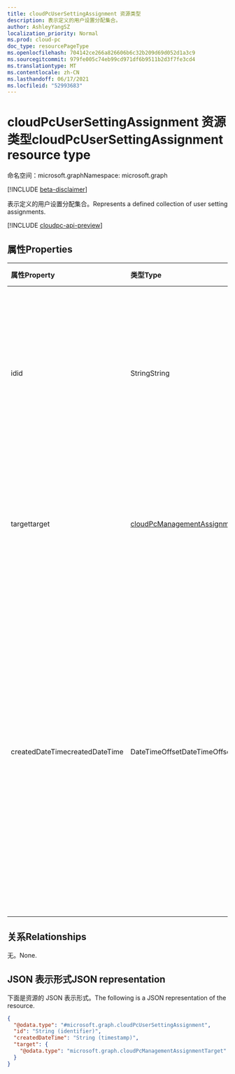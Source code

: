 ```yaml
---
title: cloudPcUserSettingAssignment 资源类型
description: 表示定义的用户设置分配集合。
author: AshleyYangSZ
localization_priority: Normal
ms.prod: cloud-pc
doc_type: resourcePageType
ms.openlocfilehash: 704142ce266a826606b6c32b209d69d052d1a3c9
ms.sourcegitcommit: 979fe005c74eb99cd971df6b9511b2d3f7fe3cd4
ms.translationtype: MT
ms.contentlocale: zh-CN
ms.lasthandoff: 06/17/2021
ms.locfileid: "52993683"
---
```

# <a name="cloudpcusersettingassignment--resource-type"></a><span data-ttu-id="804a2-103">cloudPcUserSettingAssignment 资源类型</span><span class="sxs-lookup"><span data-stu-id="804a2-103">cloudPcUserSettingAssignment  resource type</span></span>

<span data-ttu-id="804a2-104">命名空间：microsoft.graph</span><span class="sxs-lookup"><span data-stu-id="804a2-104">Namespace: microsoft.graph</span></span>

[!INCLUDE [beta-disclaimer](../../includes/beta-disclaimer.md)]

<span data-ttu-id="804a2-105">表示定义的用户设置分配集合。</span><span class="sxs-lookup"><span data-stu-id="804a2-105">Represents a defined collection of user setting assignments.</span></span>

[!INCLUDE [cloudpc-api-preview](../../includes/cloudpc-api-preview.md)]

## <a name="properties"></a><span data-ttu-id="804a2-106">属性</span><span class="sxs-lookup"><span data-stu-id="804a2-106">Properties</span></span>

|<span data-ttu-id="804a2-107">属性</span><span class="sxs-lookup"><span data-stu-id="804a2-107">Property</span></span>|<span data-ttu-id="804a2-108">类型</span><span class="sxs-lookup"><span data-stu-id="804a2-108">Type</span></span>|<span data-ttu-id="804a2-109">说明</span><span class="sxs-lookup"><span data-stu-id="804a2-109">Description</span></span>|
|:---|:---|:---|
|<span data-ttu-id="804a2-110">id</span><span class="sxs-lookup"><span data-stu-id="804a2-110">id</span></span>|<span data-ttu-id="804a2-111">String</span><span class="sxs-lookup"><span data-stu-id="804a2-111">String</span></span>|<span data-ttu-id="804a2-112">用户设置分配的唯一标识符。</span><span class="sxs-lookup"><span data-stu-id="804a2-112">Unique Identifier for the user setting assignment.</span></span> <span data-ttu-id="804a2-113">只读。</span><span class="sxs-lookup"><span data-stu-id="804a2-113">Read-only.</span></span> <span data-ttu-id="804a2-114">如果 `target` 为用户组，则 ID 具有以下结构：{policyID}_{groupID}。</span><span class="sxs-lookup"><span data-stu-id="804a2-114">If `target` is a user group, the ID has this structure: {policyID}_{groupID}.</span></span>|
|<span data-ttu-id="804a2-115">target</span><span class="sxs-lookup"><span data-stu-id="804a2-115">target</span></span>|[<span data-ttu-id="804a2-116">cloudPcManagementAssignmentTarget</span><span class="sxs-lookup"><span data-stu-id="804a2-116">cloudPcManagementAssignmentTarget</span></span>](../resources/cloudpcmanagementassignmenttarget.md)|<span data-ttu-id="804a2-117">用户设置的分配目标。</span><span class="sxs-lookup"><span data-stu-id="804a2-117">The assignment target for the user setting.</span></span> <span data-ttu-id="804a2-118">目前，用户设置支持的唯一目标为用户组。</span><span class="sxs-lookup"><span data-stu-id="804a2-118">Currently, the only target supported for user setting is a user group.</span></span>|
|<span data-ttu-id="804a2-119">createdDateTime</span><span class="sxs-lookup"><span data-stu-id="804a2-119">createdDateTime</span></span>|<span data-ttu-id="804a2-120">DateTimeOffset</span><span class="sxs-lookup"><span data-stu-id="804a2-120">DateTimeOffset</span></span>|<span data-ttu-id="804a2-121">创建此工作分配的日期和时间。</span><span class="sxs-lookup"><span data-stu-id="804a2-121">The date and time this assignment was created.</span></span> <span data-ttu-id="804a2-122">时间戳类型表示使用 ISO 8601 格式的日期和时间信息，并且始终采用 UTC 时间。</span><span class="sxs-lookup"><span data-stu-id="804a2-122">The Timestamp type represents the date and time information using ISO 8601 format and is always in UTC time.</span></span> <span data-ttu-id="804a2-123">例如，2014 年 1 月 1 日午夜 UTC 如下所示："2014-01-01T00：00：00Z"。</span><span class="sxs-lookup"><span data-stu-id="804a2-123">For example, midnight UTC on Jan 1, 2014 looks like this: '2014-01-01T00:00:00Z'.</span></span>  |

## <a name="relationships"></a><span data-ttu-id="804a2-124">关系</span><span class="sxs-lookup"><span data-stu-id="804a2-124">Relationships</span></span>

<span data-ttu-id="804a2-125">无。</span><span class="sxs-lookup"><span data-stu-id="804a2-125">None.</span></span>

## <a name="json-representation"></a><span data-ttu-id="804a2-126">JSON 表示形式</span><span class="sxs-lookup"><span data-stu-id="804a2-126">JSON representation</span></span>
<span data-ttu-id="804a2-127">下面是资源的 JSON 表示形式。</span><span class="sxs-lookup"><span data-stu-id="804a2-127">The following is a JSON representation of the resource.</span></span>
<!-- {
  "blockType": "resource",
  "keyProperty": "id",
  "@odata.type": "microsoft.graph.cloudPcUserSettingAssignment",
  "openType": false
}
-->
``` json
{
  "@odata.type": "#microsoft.graph.cloudPcUserSettingAssignment",
  "id": "String (identifier)",
  "createdDateTime": "String (timestamp)",
  "target": {
    "@odata.type": "microsoft.graph.cloudPcManagementAssignmentTarget"
  }
}
```
